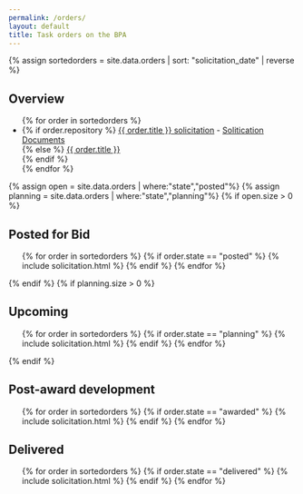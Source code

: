 ```yaml
---
permalink: /orders/
layout: default
title: Task orders on the BPA
---
```


{% assign sortedorders = site.data.orders | sort: "solicitation_date" | reverse %}
<h2 id='top-h2'>Overview</h2>
<ul>
{% for order in sortedorders %}
<li>
    {% if order.repository %}
    <a href='#{{ order.title | replace: ' ', '-'}}'>{{ order.title }} solicitation</a> - <a href="{{order.repository}}" class="usa-external_link">Solitication Documents</a><br/>
    {% else %}
    <a href='#{{ order.title | replace: ' ', '-'}}'>{{ order.title }}</a><br/>
    {% endif %}
</li>
{% endfor %}
</ul>


  {% assign open = site.data.orders | where:"state","posted"%}
  {% assign planning = site.data.orders | where:"state","planning"%}
  {% if open.size > 0 %}
  <h2>Posted for Bid</h2>
  <ol class="solicitations posted">
    {% for order in sortedorders %}
      {% if order.state == "posted" %}
        {% include solicitation.html %}
      {% endif %}
    {% endfor %}
  </ol>
  {% endif %}
  {% if planning.size > 0 %}
  <h2>Upcoming</h2>
  <ol class="solicitations planning">
  {% for order in sortedorders %}
    {% if order.state == "planning" %}
      {% include solicitation.html %}
    {% endif %}
  {% endfor %}
  </ol>
  {% endif %}
  <h2>Post-award development</h2>
  <ol class="solicitations awarded">
  {% for order in sortedorders %}
    {% if order.state == "awarded" %}
      {% include solicitation.html %}
    {% endif %}
  {% endfor %}
  </ol>
  <h2>Delivered</h2>
  <ol class="solicitations delivered">
  {% for order in sortedorders %}
    {% if order.state == "delivered" %}
      {% include solicitation.html %}
    {% endif %}
  {% endfor %}
  </ol>
</section>